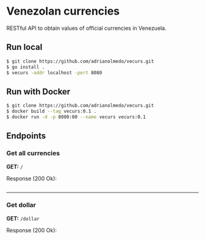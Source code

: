 # Venezolan currencies

RESTful API to obtain values of official currencies in Venezuela.

## Run local

```bash
$ git clone https://github.com/adrianolmedo/vecurs.git
$ go install .
$ vecurs -addr localhost -port 8080
```

## Run with Docker

```bash
$ git clone https://github.com/adrianolmedo/vecurs.git
$ docker build --tag vecurs:0.1 .
$ docker run -d -p 8080:80 --name vecurs vecurs:0.1
```

## Endpoints

### **Get all currencies**

**GET:** `/`

Response (200 Ok):

```json

```

---

### **Get dollar**

**GET:** `/dollar`

Response (200 Ok):

```json

```

